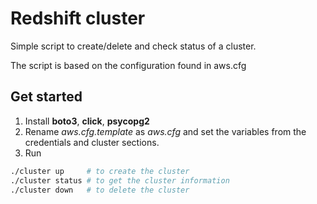 # Redshift cluster
Simple script to create/delete and check status of a cluster.

The script is based on the configuration found in aws.cfg

## Get started
1. Install __boto3__, __click__, __psycopg2__
2. Rename _aws.cfg.template_ as _aws.cfg_ and set the variables from the credentials and cluster sections.
3. Run
```bash
./cluster up     # to create the cluster
./cluster status # to get the cluster information
./cluster down   # to delete the cluster
```
